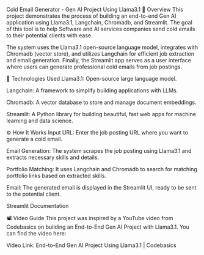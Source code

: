 Cold Email Generator - Gen AI Project Using Llama3.1
🚀 Overview
This project demonstrates the process of building an end-to-end Gen AI application using Llama3.1, Langchain, Chromadb, and Streamlit. The goal of this tool is to help Software and AI services companies send cold emails to their potential clients with ease.

The system uses the Llama3.1 open-source language model, integrates with Chromadb (vector store), and utilizes Langchain for efficient job extraction and email generation. Finally, the Streamlit app serves as a user interface where users can generate professional cold emails from job postings.

🔧 Technologies Used
Llama3.1: Open-source large language model.

Langchain: A framework to simplify building applications with LLMs.

Chromadb: A vector database to store and manage document embeddings.

Streamlit: A Python library for building beautiful, fast web apps for machine learning and data science.


⚙️ How It Works
Input URL: Enter the job posting URL where you want to generate a cold email.

Email Generation: The system scrapes the job posting using Llama3.1 and extracts necessary skills and details.

Portfolio Matching: It uses Langchain and Chromadb to search for matching portfolio links based on extracted skills.

Email: The generated email is displayed in the Streamlit UI, ready to be sent to the potential client.



Streamlit Documentation

📽️ Video Guide
This project was inspired by a YouTube video from Codebasics on building an End-to-End Gen AI Project with Llama3.1. You can find the video here:

Video Link: End-to-End Gen AI Project Using Llama3.1 | Codebasics
